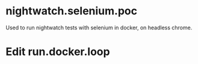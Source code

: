 # nightwatch.selenium.poc
Used to run nightwatch tests with selenium in docker, on headless chrome.

# Edit run.docker.loop
  
